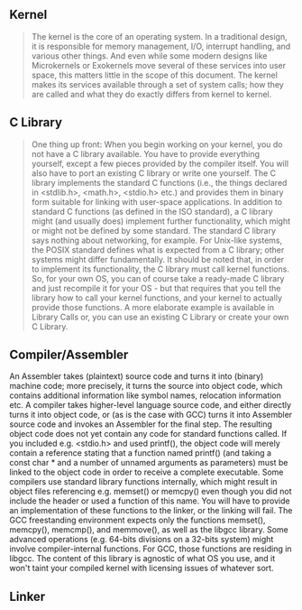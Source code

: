 ## Kernel
> The kernel is the core of an operating system. In a traditional design, it is responsible for memory management, I/O, interrupt handling, 
and various other things. And even while some modern designs like Microkernels or Exokernels move several of these services into user space, this matters little in the scope of this document. The kernel makes its services available through a set of system calls; how they are called and what they do exactly differs from kernel to kernel.
## C Library
> One thing up front: When you begin working on your kernel, you do not have a C library available. You have to provide everything yourself,
except a few pieces provided by the compiler itself. You will also have to port an existing C library or write one yourself. The C library 
implements the standard C functions (i.e., the things declared in <stdlib.h>, <math.h>, <stdio.h> etc.) and provides them in binary form suitable for linking with user-space applications. In addition to standard C functions (as defined in the ISO standard), a C library might (and usually does) implement further functionality, which might or might not be defined by some standard. The standard C library says nothing about networking, for example. For Unix-like systems, the POSIX standard defines what is expected from a C library; other systems might differ fundamentally. It should be noted that, in order to implement its functionality, the C library must call kernel functions. So, for your own OS, you can of course take a ready-made C library and just recompile it for your OS - but that requires that you tell the library how to call your kernel functions, and your kernel to actually provide those functions. A more elaborate example is available in Library Calls or, you can use an existing C Library or create your own C Library.
## Compiler/Assembler
An Assembler takes (plaintext) source code and turns it into (binary) machine code; more precisely, it turns the source into object code, which contains additional information like symbol names, relocation information etc. 
A compiler takes higher-level language source code, and either directly turns it into object code, or (as is the case with GCC) turns it into Assembler source code and invokes an Assembler for the final step. 
The resulting object code does not yet contain any code for standard functions called. If you included e.g. <stdio.h> and used printf(), the object code will merely contain a reference stating that a function named printf() (and taking a const char * and a number of unnamed arguments as parameters) must be linked to the object code in order to receive a complete executable. 
Some compilers use standard library functions internally, which might result in object files referencing e.g. memset() or memcpy() even though you did not include the header or used a function of this name. You will have to provide an implementation of these functions to the linker, or the linking will fail. The GCC freestanding environment expects only the functions memset(), memcpy(), memcmp(), and memmove(), as well as the libgcc library. Some advanced operations (e.g. 64-bits divisions on a 32-bits system) might involve compiler-internal functions. For GCC, those functions are residing in libgcc. The content of this library is agnostic of what OS you use, and it won't taint your compiled kernel with licensing issues of whatever sort.
## Linker
